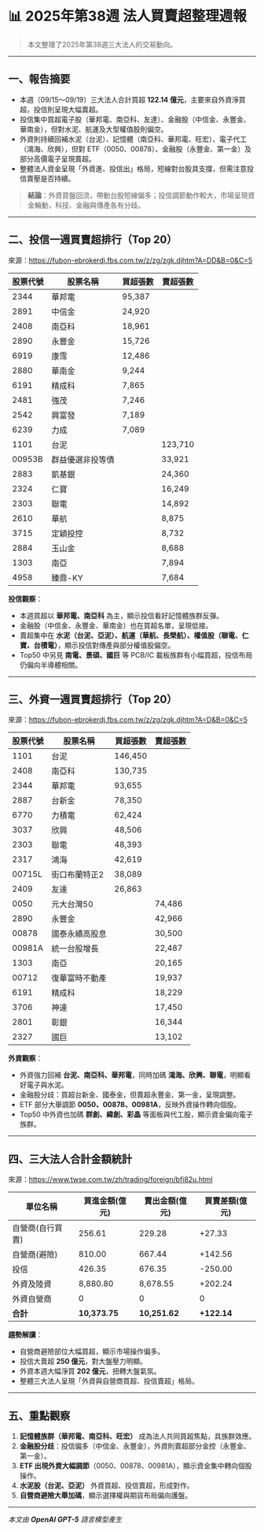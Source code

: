 # 📊 2025年第38週 法人買賣超整理週報

>本文整理了2025年第38週三大法人的交易動向。

---

## 一、報告摘要
- 本週（09/15～09/19）三大法人合計買超 **122.14 億元**，主要來自外資淨買超，投信則呈現大幅賣超。
- 投信集中買超電子股（華邦電、南亞科、友達）、金融股（中信金、永豐金、華南金），但對水泥、航運及大型權值股則偏空。
- 外資則持續回補水泥（台泥）、記憶體（南亞科、華邦電、旺宏）、電子代工（鴻海、欣興），但對 ETF（0050、00878）、金融股（永豐金、第一金）及部分高價電子呈現賣超。
- 整體法人資金呈現「外資進、投信出」格局，短線對台股具支撐，但需注意投信賣壓是否持續。

> **結論**：外資買盤回流，帶動台股短線偏多；投信調節動作較大，市場呈現資金輪動，科技、金融與傳產各有分歧。

---

## 二、投信一週買賣超排行（Top 20）
來源：<https://fubon-ebrokerdj.fbs.com.tw/z/zg/zgk.djhtm?A=DD&B=0&C=5>

| 股票代號 | 股票名稱 | 買超張數 | 賣超張數 |
|----------|----------|----------|----------|
| 2344     | 華邦電   | 95,387   |          |
| 2891     | 中信金   | 24,920   |          |
| 2408     | 南亞科   | 18,961   |          |
| 2890     | 永豐金   | 15,726   |          |
| 6919     | 康霈     | 12,486   |          |
| 2880     | 華南金   | 9,244    |          |
| 6191     | 精成科   | 7,865    |          |
| 2481     | 強茂     | 7,246    |          |
| 2542     | 興富發   | 7,189    |          |
| 6239     | 力成     | 7,089    |          |
| 1101     | 台泥     |          | 123,710  |
| 00953B   | 群益優選非投等債 |   | 33,921   |
| 2883     | 凱基銀   |          | 24,360   |
| 2324     | 仁寶     |          | 16,249   |
| 2303     | 聯電     |          | 14,892   |
| 2610     | 華航     |          | 8,875    |
| 3715     | 定穎投控 |          | 8,732    |
| 2884     | 玉山金   |          | 8,688    |
| 1303     | 南亞     |          | 7,894    |
| 4958     | 臻鼎-KY  |          | 7,684    |

**投信觀察**：  
- 本週買超以 **華邦電、南亞科** 為主，顯示投信看好記憶體族群反彈。  
- 金融股（中信金、永豐金、華南金）也在買超名單，呈現低接。  
- 賣超集中在 **水泥（台泥、亞泥）、航運（華航、長榮航）、權值股（聯電、仁寶、台積電）**，顯示投信對傳產與部分權值股偏空。  
- Top50 中另見 **南電、景碩、國巨** 等 PCB/IC 載板族群有小幅買超，投信布局仍偏向半導體相關。

---

## 三、外資一週買賣超排行（Top 20）
來源：<https://fubon-ebrokerdj.fbs.com.tw/z/zg/zgk.djhtm?A=D&B=0&C=5>

| 股票代號 | 股票名稱 | 買超張數 | 賣超張數 |
|----------|----------|----------|----------|
| 1101     | 台泥     | 146,450  |          |
| 2408     | 南亞科   | 130,735  |          |
| 2344     | 華邦電   | 93,655   |          |
| 2887     | 台新金   | 78,350   |          |
| 6770     | 力積電   | 62,424   |          |
| 3037     | 欣興     | 48,506   |          |
| 2303     | 聯電     | 48,393   |          |
| 2317     | 鴻海     | 42,619   |          |
| 00715L   | 街口布蘭特正2 | 38,089 |       |
| 2409     | 友達     | 26,863   |          |
| 0050     | 元大台灣50 |        | 74,486   |
| 2890     | 永豐金   |          | 42,966   |
| 00878    | 國泰永續高股息 |    | 30,500   |
| 00981A   | 統一台股增長 |     | 22,487   |
| 1303     | 南亞     |          | 20,165   |
| 00712    | 復華富時不動產 |    | 19,937   |
| 6191     | 精成科   |          | 18,229   |
| 3706     | 神達     |          | 17,450   |
| 2801     | 彰銀     |          | 16,344   |
| 2327     | 國巨     |          | 13,102   |

**外資觀察**：  
- 外資強力回補 **台泥、南亞科、華邦電**，同時加碼 **鴻海、欣興、聯電**，明顯看好電子與水泥。  
- 金融股分歧：買超台新金、國泰金，但賣超永豐金、第一金，呈現調整。  
- ETF 部分大舉調節 **0050、00878、00981A**，反映外資操作轉向個股。  
- Top50 中外資也加碼 **群創、緯創、彩晶** 等面板與代工股，顯示資金偏向電子族群。

---

## 四、三大法人合計金額統計
來源：<https://www.twse.com.tw/zh/trading/foreign/bfi82u.html>

| 單位名稱           | 買進金額(億元) | 賣出金額(億元) | 買賣差額(億元) |
|--------------------|----------------|----------------|----------------|
| 自營商(自行買賣)   | 256.61         | 229.28         | +27.33         |
| 自營商(避險)       | 810.00         | 667.44         | +142.56        |
| 投信               | 426.35         | 676.35         | -250.00        |
| 外資及陸資         | 8,880.80       | 8,678.55       | +202.24        |
| 外資自營商         | 0              | 0              | 0              |
| **合計**           | **10,373.75**  | **10,251.62**  | **+122.14**    |

**趨勢解讀**：  
- 自營商避險部位大幅買超，顯示市場操作偏多。  
- 投信大賣超 **250 億元**，對大盤壓力明顯。  
- 外資本週大幅淨買 **202 億元**，扭轉大盤氣氛。  
- 整體三大法人呈現「外資與自營商買超、投信賣超」格局。

---

## 五、重點觀察
1. **記憶體族群（華邦電、南亞科、旺宏）** 成為法人共同買超焦點，具族群效應。  
2. **金融股分歧**：投信偏多（中信金、永豐金），外資則賣超部分金控（永豐金、第一金）。  
3. **ETF 出現外資大幅調節**（0050、00878、00981A），顯示資金集中轉向個股操作。  
4. **水泥股（台泥、亞泥）** 外資買超、投信賣超，形成對作。  
5. **自營商避險大舉加碼**，顯示選擇權與期貨布局偏向護盤。

---

*本文由 **OpenAI GPT-5** 語言模型產生*
